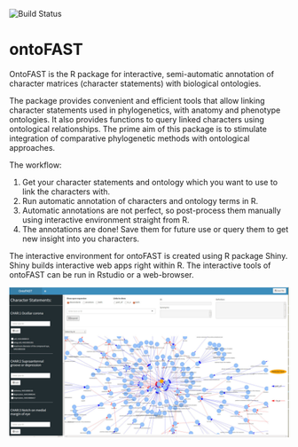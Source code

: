 ![Build Status](https://travis-ci.org/sergeitarasov/ontoFAST.svg?branch=main)

# ontoFAST
OntoFAST is the R package for interactive, semi-automatic annotation of character matrices (character statements) with biological ontologies. 

The package provides convenient and efficient tools that allow linking character statements used in phylogenetics, with anatomy and phenotype ontologies. It also provides functions to query linked characters using ontological relationships. The prime aim of this package is to stimulate integration of comparative phylogenetic methods with ontological approaches.

The workflow:
1. Get your character statements and ontology which you want to use to link the characters with.
2. Run automatic annotation of characters and ontology terms in R.
3. Automatic annotations are not perfect, so post-process them manually using interactive environment straight from R.
4. The annotations are done! Save them for future use or query them to get new insight into you characters.

The interactive environment for ontoFAST is created using R package Shiny. Shiny builds interactive web apps right within R. The interactive tools of ontoFAST can be run in Rstudio or a web-browser.

![ontoFAST in interactive mode](https://raw.githubusercontent.com/sergeitarasov/ontoFAST/main/test/ontoFAST.jpg)
